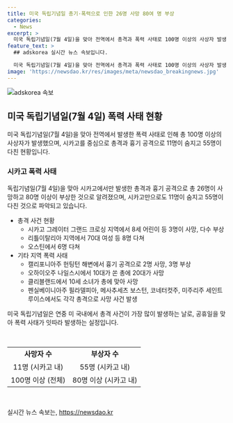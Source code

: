 ```yaml
---
title: 미국 독립기념일 총기·폭력으로 인한 26명 사망 80여 명 부상
categories:
  - News
excerpt: >
  미국 독립기념일(7월 4일)을 맞아 전역에서 총격과 폭력 사태로 100명 이상의 사상자 발생. 시카고에서만 11명 사망, 55명 부상. 헌팅턴 해변에서 흉기 공격으로 2명 사망, 경찰이 사건 현장을 통제 중. 다른 지역에서도 총격으로 사망자 발생, 독립기념일은 미 국내 총격 사건이 많이 발생하는 날로 알려져 있음. 2022년에는 시카고 인근에서 퍼레이드 도중 총기 난사 사건으로 7명 사망한 바 있음._PREF_SPLIT_
feature_text: >
  ## adskorea 실시간 뉴스 속보입니다.

  미국 독립기념일(7월 4일)을 맞아 전역에서 총격과 폭력 사태로 100명 이상의 사상자 발생. 시카고에서만 11명 사망, 55명 부상. 헌팅턴 해변에서 흉기 공격으로 2명 사망, 경찰이 사건 현장을 통제 중. 다른 지역에서도 총격으로 사망자 발생, 독립기념일은 미 국내 총격 사건이 많이 발생하는 날로 알려져 있음. 2022년에는 시카고 인근에서 퍼레이드 도중 총기 난사 사건으로 7명 사망한 바 있음._PREF_SPLIT_
image: 'https://newsdao.kr/res/images/meta/newsdao_breakingnews.jpg'
---
```


<p><img src="https://newsdao.kr/res/images/meta/newsdao_breakingnews.jpg" alt="adskorea 속보" /></p>

<h2 data-ke-size="size26">미국 독립기념일(7월 4일) 폭력 사태 현황</h2>

<p data-ke-size="size16">미국 독립기념일(7월 4일)을 맞아 전역에서 발생한 폭력 사태로 인해 총 100명 이상의 사상자가 발생했으며, 시카고를 중심으로 총격과 흉기 공격으로 11명이 숨지고 55명이 다친 현황입니다.</p>

<h3>시카고 폭력 사태</h3>

<p data-ke-size="size16">독립기념일(7월 4일)을 맞아 시카고에서만 발생한 총격과 흉기 공격으로 총 26명이 사망하고 80명 이상이 부상한 것으로 알려졌으며, 시카고만으로도 11명이 숨지고 55명이 다친 것으로 파악되고 있습니다.</p>

<ul>
  <li>총격 사건 현황
    <ul>
      <li>시카고 그레이터 그랜드 크로싱 지역에서 8세 어린이 등 3명이 사망, 다수 부상</li>
      <li>리틀이탈리아 지역에서 70대 여성 등 8명 다쳐</li>
      <li>오스틴에서 6명 다쳐</li>
    </ul>
  </li>
  <li>기타 지역 폭력 사태
    <ul>
      <li>캘리포니아주 헌팅턴 해변에서 흉기 공격으로 2명 사망, 3명 부상</li>
      <li>오하이오주 나일스시에서 10대가 쏜 총에 20대가 사망</li>
      <li>클리블랜드에서 10세 소녀가 총에 맞아 사망</li>
      <li>펜실베이니아주 필라델피아, 메사추세츠 보스턴, 코네터컷주, 미주리주 세인트루이스에서도 각각 총격으로 사망 사건 발생</li>
    </ul>
  </li>
</ul>

<p data-ke-size="size16">미국 독립기념일은 연중 미 국내에서 총격 사건이 가장 많이 발생하는 날로, 공휴일을 맞아 폭력 사태가 잇따라 발생하는 실정입니다.</p>

<p data-ke-size="size16">&nbsp;</p>

<table>
  <tbody>
    <tr>
      <td style="text-align: center; height: 17px;"><b>사망자 수</b></td>
      <td style="text-align: center; height: 17px;"><b>부상자 수</b></td>
    </tr>
    <tr>
      <td style="text-align: center; height: 17px;">11명 (시카고 내)</td>
      <td style="text-align: center; height: 17px;">55명 (시카고 내)</td>
    </tr>
    <tr>
      <td style="text-align: center; height: 17px;">100명 이상 (전체)</td>
      <td style="text-align: center; height: 17px;">80명 이상 (시카고 내)</td>
    </tr>
  </tbody>
</table>

<p data-ke-size="size16">&nbsp;</p>
실시간 뉴스 속보는, <a href="https://newsdao.kr" rel="dofollow">https://newsdao.kr</a>


